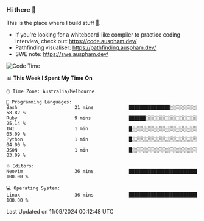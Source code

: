 ### Hi there 👋

This is the place where I build stuff 👀. 

- If you're looking for a whiteboard-like compiler to practice coding interview, check out: https://code.auspham.dev/
- Pathfinding visualiser: https://pathfinding.auspham.dev/
- SWE note: https://swe.auspham.dev/

<!--START_SECTION:waka-->
![Code Time](http://img.shields.io/badge/Code%20Time-1%2C317%20hrs%2048%20mins-blue)

📊 **This Week I Spent My Time On** 

```text
🕑︎ Time Zone: Australia/Melbourne

💬 Programming Languages: 
Bash                     21 mins             ███████████████░░░░░░░░░░   58.82 % 
Ruby                     9 mins              ██████░░░░░░░░░░░░░░░░░░░   25.14 % 
INI                      1 min               █░░░░░░░░░░░░░░░░░░░░░░░░   05.09 % 
Python                   1 min               █░░░░░░░░░░░░░░░░░░░░░░░░   04.00 % 
JSON                     1 min               █░░░░░░░░░░░░░░░░░░░░░░░░   03.09 % 

🔥 Editors: 
Neovim                   36 mins             █████████████████████████   100.00 % 

💻 Operating System: 
Linux                    36 mins             █████████████████████████   100.00 % 
```


 Last Updated on 11/09/2024 00:12:48 UTC
<!--END_SECTION:waka-->

<!--
**rockmanvnx6/rockmanvnx6** is a ✨ _special_ ✨ repository because its `README.md` (this file) appears on your GitHub profile.

Here are some ideas to get you started:

- 🔭 I’m currently working on ...
- 🌱 I’m currently learning ...
- 👯 I’m looking to collaborate on ...
- 🤔 I’m looking for help with ...
- 💬 Ask me about ...
- 📫 How to reach me: ...
- 😄 Pronouns: ...
- ⚡ Fun fact: ...
-->
